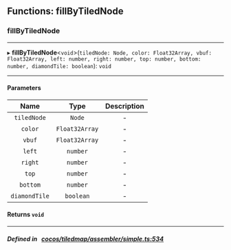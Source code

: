 ## Functions: fillByTiledNode

### fillByTiledNode


___
▸ **fillByTiledNode**<`void`\>(`tiledNode: Node, color: Float32Array, vbuf: Float32Array, left: number, right: number, top: number, bottom: number, diamondTile: boolean`): `void`
___


#### Parameters

| Name | Type | Description |
| :------: | :------: | :------: |
| `tiledNode` | `Node` | - |
| `color` | `Float32Array` | - |
| `vbuf` | `Float32Array` | - |
| `left` | `number` | - |
| `right` | `number` | - |
| `top` | `number` | - |
| `bottom` | `number` | - |
| `diamondTile` | `boolean` | - |

#### Returns `void` 
___


##### Defined in &nbsp;   [cocos/tiledmap/assembler/simple.ts:534](https://github.com/cocos-creator/engine/blob/c7bf6b8a9/cocos/tiledmap/assembler/simple.ts#L534)&nbsp;
